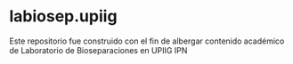 # labiosep.upiig
Este repositorio fue construido con el fin de albergar contenido académico de Laboratorio de Bioseparaciones en UPIIG IPN

